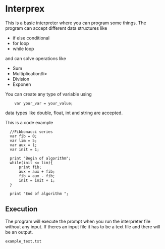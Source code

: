 # Interprex 
This is a basic interpreter where you can program some things.
The program can accept different data structures like
<ul>
  <li>if else conditional</li>
  <li>for loop</li>
  <li>while loop</li>
</ul>
and can solve operations like
<ul>
  <li>Sum</li>
  <li>Multiplication/li>
  <li>Division</li>
  <li>Exponen</li>
</ul>

    
You can create any type of variable using
```
    var your_var = your_value;
```
data types like double, float, int and string are accepted.

This is a code example
```
  //Fibbonacci series
  var fib = 0;
  var lim = 5;
  var aux = 1;
  var init = 1;
  
  print "Begin of algorithm";
  while(init <= lim){
      print fib;
      aux = aux + fib;
      fib = aux - fib;
      init = init + 1;
  }
  
  print "End of algorithm ";
```   
## Execution
The program will execute the prompt when you run the interpreter file without any input.
If theres an input file it has to be a text file and there will be an output.
```
example_text.txt 
```
